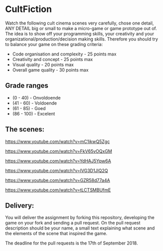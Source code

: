 # CultFiction

Watch the following cult cinema scenes very carefully, chose one detail, ANY DETAIL big or small to make a micro-game or game  prototype out of.
The idea is to show off your programming skills, your creativity and your organizational/production/decision making  skills. Therefore you should try to balance your game on these grading criteria:

   * Code organisation and complexity - 25 points max
   * Creativity and concept - 25 points max
   * Visual quality - 20 points max
   * Overall game quality - 30 points max
   
## Grade ranges
   * (0 - 40) - Onvoldoende
   * (41 - 60) - Voldoende
   * (61 - 85) - Goed
   * (86 - 100) - Excelent 

## The scenes: 
https://www.youtube.com/watch?v=mC1ikwQ5Zgc 

https://www.youtube.com/watch?v=FkV65vOQxGM 

https://www.youtube.com/watch?v=YdHAJ5Ypw6A 

https://www.youtube.com/watch?v=IVG3D1JlQ2Q

https://www.youtube.com/watch?v=GZR58d77a4A

https://www.youtube.com/watch?v=tLCTSMBUfmE

## Delivery:
You will deliver the assignment by forking this repository, developing the game on your fork and sending a pull request.
On the pull request description should be your name, a small text explaining what scene and the elements of the scene that inspired the game. 

The deadline for the pull requests is the 17th of September 2018.


